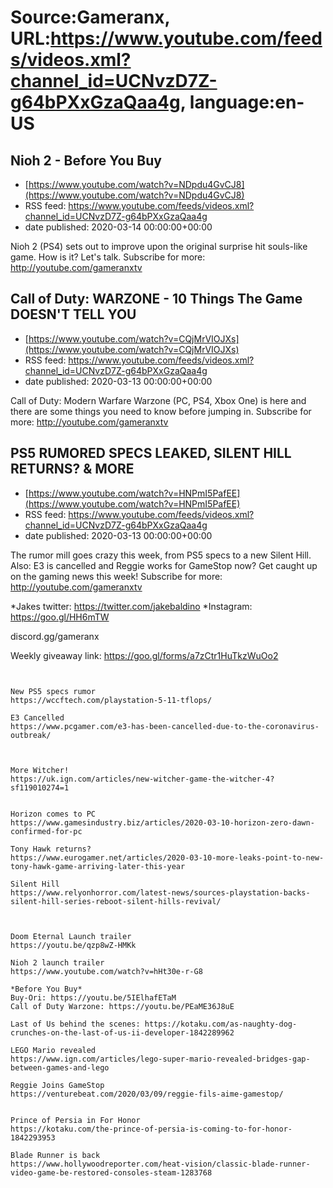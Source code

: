 # Source:Gameranx, URL:https://www.youtube.com/feeds/videos.xml?channel_id=UCNvzD7Z-g64bPXxGzaQaa4g, language:en-US

## Nioh 2 - Before You Buy
 - [https://www.youtube.com/watch?v=NDpdu4GvCJ8](https://www.youtube.com/watch?v=NDpdu4GvCJ8)
 - RSS feed: https://www.youtube.com/feeds/videos.xml?channel_id=UCNvzD7Z-g64bPXxGzaQaa4g
 - date published: 2020-03-14 00:00:00+00:00

Nioh 2 (PS4) sets out to improve upon the original surprise hit souls-like game. How is it? Let's talk.
Subscribe for more: http://youtube.com/gameranxtv

## Call of Duty: WARZONE - 10 Things The Game DOESN'T TELL YOU
 - [https://www.youtube.com/watch?v=CQjMrVIOJXs](https://www.youtube.com/watch?v=CQjMrVIOJXs)
 - RSS feed: https://www.youtube.com/feeds/videos.xml?channel_id=UCNvzD7Z-g64bPXxGzaQaa4g
 - date published: 2020-03-13 00:00:00+00:00

Call of Duty: Modern Warfare Warzone (PC, PS4, Xbox One) is here and there are some things you need to know before jumping in.
Subscribe for more: http://youtube.com/gameranxtv

## PS5 RUMORED SPECS LEAKED, SILENT HILL RETURNS? & MORE
 - [https://www.youtube.com/watch?v=HNPmI5PafEE](https://www.youtube.com/watch?v=HNPmI5PafEE)
 - RSS feed: https://www.youtube.com/feeds/videos.xml?channel_id=UCNvzD7Z-g64bPXxGzaQaa4g
 - date published: 2020-03-13 00:00:00+00:00

The rumor mill goes crazy this week, from PS5 specs to a new Silent Hill. Also: E3 is cancelled and Reggie works for GameStop now? Get caught up on the gaming news this week!
Subscribe for more: http://youtube.com/gameranxtv 

*Jakes twitter: https://twitter.com/jakebaldino 
*Instagram: https://goo.gl/HH6mTW 

 discord.gg/gameranx 

 Weekly giveaway link: https://goo.gl/forms/a7zCtr1HuTkzWuOo2 



 ~~~~STORIES~~~~


New PS5 specs rumor
https://wccftech.com/playstation-5-11-tflops/

E3 Cancelled
https://www.pcgamer.com/e3-has-been-cancelled-due-to-the-coronavirus-outbreak/



More Witcher!
https://uk.ign.com/articles/new-witcher-game-the-witcher-4?sf119010274=1


Horizon comes to PC
https://www.gamesindustry.biz/articles/2020-03-10-horizon-zero-dawn-confirmed-for-pc

Tony Hawk returns?
https://www.eurogamer.net/articles/2020-03-10-more-leaks-point-to-new-tony-hawk-game-arriving-later-this-year

Silent Hill
https://www.relyonhorror.com/latest-news/sources-playstation-backs-silent-hill-series-reboot-silent-hills-revival/



Doom Eternal Launch trailer
https://youtu.be/qzp8wZ-HMKk

Nioh 2 launch trailer
https://www.youtube.com/watch?v=hHt30e-r-G8

*Before You Buy*
Buy-Ori: https://youtu.be/5IElhafETaM
Call of Duty Warzone: https://youtu.be/PEaME36J8uE

Last of Us behind the scenes: https://kotaku.com/as-naughty-dog-crunches-on-the-last-of-us-ii-developer-1842289962

LEGO Mario revealed
https://www.ign.com/articles/lego-super-mario-revealed-bridges-gap-between-games-and-lego

Reggie Joins GameStop
https://venturebeat.com/2020/03/09/reggie-fils-aime-gamestop/


Prince of Persia in For Honor
https://kotaku.com/the-prince-of-persia-is-coming-to-for-honor-1842293953

Blade Runner is back
https://www.hollywoodreporter.com/heat-vision/classic-blade-runner-video-game-be-restored-consoles-steam-1283768

